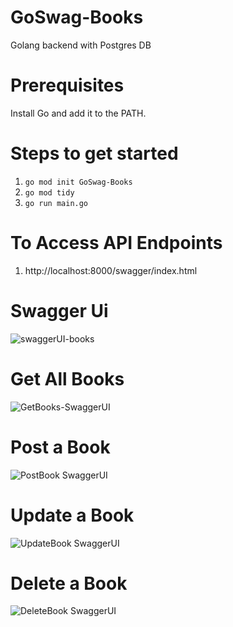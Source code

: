 # GoSwag-Books
Golang backend with Postgres DB

# Prerequisites
Install Go and add it to the PATH.

# Steps to get started
1. `go mod init GoSwag-Books`
2. `go mod tidy`
3. `go run main.go`

# To Access API Endpoints
1. http://localhost:8000/swagger/index.html

# Swagger Ui

![swaggerUI-books](https://user-images.githubusercontent.com/87301008/159532649-3a30551b-3c59-4d3e-9435-35a1181f609e.png)


# Get All Books

![GetBooks-SwaggerUI](https://user-images.githubusercontent.com/87301008/159532713-c1fba193-3cba-436b-86bc-d1695ae6bc85.png)

# Post a Book

![PostBook SwaggerUI](https://user-images.githubusercontent.com/87301008/159539070-0b8ba841-1d81-4b76-8db1-772043290639.png)

# Update a Book

![UpdateBook SwaggerUI](https://user-images.githubusercontent.com/87301008/159539146-ed6c0942-3f6b-4951-804a-ce396f0b1351.png)

# Delete a Book

![DeleteBook SwaggerUI](https://user-images.githubusercontent.com/87301008/159539625-875df645-7fb5-424c-9d6c-503261f4cb42.png)



